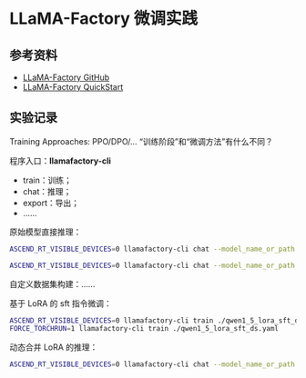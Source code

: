 # LLaMA-Factory 微调实践

## 参考资料

- [LLaMA-Factory GitHub](https://github.com/hiyouga/LLaMA-Factory?tab=readme-ov-file)
- [LLaMA-Factory QuickStart](https://zhuanlan.zhihu.com/p/695287607)

## 实验记录

Training Approaches: PPO/DPO/...
“训练阶段”和“微调方法”有什么不同？

程序入口：**llamafactory-cli**

- train：训练；
- chat：推理；
- export：导出；
- ……

原始模型直接推理：

```bash
ASCEND_RT_VISIBLE_DEVICES=0 llamafactory-cli chat --model_name_or_path qwen/Qwen1.5-7B --adapter_name_or_path saves/Qwen1.5-7B/lora/sft --template qwen --finetuning_type lora

ASCEND_RT_VISIBLE_DEVICES=0 llamafactory-cli chat --model_name_or_path qwen/Qwen1.5-7B --template qwen --finetuning_type lora
```

自定义数据集构建：……

基于 LoRA 的 sft 指令微调：

```bash
ASCEND_RT_VISIBLE_DEVICES=0 llamafactory-cli train ./qwen1_5_lora_sft_ds.yaml
FORCE_TORCHRUN=1 llamafactory-cli train ./qwen1_5_lora_sft_ds.yaml
```

动态合并 LoRA 的推理：

```bash
ASCEND_RT_VISIBLE_DEVICES=0 llamafactory-cli chat --model_name_or_path qwen/Qwen1.5-7B --adapter_name_or_path saves/Qwen1.5-7B/lora/sft --template qwen --finetuning_type lora
```
